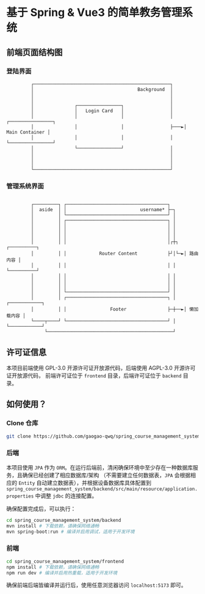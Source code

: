 # 基于 Spring & Vue3 的简单教务管理系统

## 前端页面结构图

### 登陆界面

```text
         ┌──────────────────────────────────────────────────┐                   
         │                                      Background  │
         │                                                  │
         │                                                  │
         │               ┌────────────────┐                 │
         │               │   Login Card   │                 │
         │               │                │                 │    ┌────────────────┐
         │               │                │                 ├───►│ Main Container │
         │               │                │                 │    └────────────────┘
         │               └────────────────┘                 │
         │                                                  │
         │                                                  │
         │                                                  │
         └──────────────────────────────────────────────────┘                   
```

### 管理系统界面

```text
                                                                
         ┌─────────┐ ┌─────────────────────────────────────┐    
         │  aside  │ │                           username* ├─┐
         │         │ └─────────────────────────────────────┘ │
         │         │ ┌─────────────────────────────────────┐ │
         │         │ │                                     │ │
         │         │ │                                     │ │
         │         │ │                                     │ │
         │         │ │                                     │┌┼┐  ┌──────────┐
         │         │ │            Router Content           ├┘│└─►│ 路由内容 │
         │         │ │                                     │ │   └──────────┘
         │         │ │                                     │ │
         │         │ │                                     │ │
         │         │ │                                     │ │
         │         │ └─────────────────────────────────────┘ │
         │         │ ┌─────────────────────────────────────┐ │   ┌────────────┐
         │         │ │                Footer               ├─┼──►│ 懒加载内容 │
         └────┬────┘ └─────────────────────────────────────┘ │   └────────────┘
              └──────────────────────────────────────────────┘

```

## 许可证信息

本项目前端使用 GPL-3.0 开源许可证开放源代码，后端使用 AGPL-3.0 开源许可证开放源代码，
前端许可证位于 `frontend` 目录，后端许可证位于 `backend` 目录。

## 如何使用？

### Clone 仓库

```sh
git clone https://github.com/gaogao-qwq/spring_course_management_system.git
```

### 后端

本项目使用 `JPA` 作为 `ORM`。在运行后端前，清闲确保环境中至少存在一种数据库服务，且确保已经创建了相应数据库/架构
（不需要建立任何数据表，`JPA` 会根据相应的 `Entity` 自动建立数据表），并根据设备数据库具体配置到
`spring_course_management_system/backend/src/main/resource/application.properties`
中调整 `jdbc` 的连接配置。

确保配置完成后，可以执行：

```sh
cd spring_course_management_system/backend
mvn install # 下载依赖，请确保网络通畅
mvn spring-boot:run # 编译并启用调试，适用于开发环境
```

### 前端

```sh
cd spring_course_management_system/frontend
npm install # 下载依赖，请确保网络通畅
npm run dev # 编译并启用热重载，适用于开发环境
```

确保前端后端皆编译并运行后，使用任意浏览器访问 `localhost:5173` 即可。
